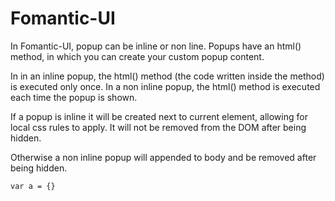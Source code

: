 # Fomantic-UI

In Fomantic-UI, popup can be inline or non line.
Popups have an html() method, in which you can create your custom popup content.

In in an inline popup, the html() method (the code written inside the method) is executed only once.
In a non inline popup, the html() method is executed each time the popup is shown.

If a popup is inline it will be created next to current element, allowing for local css rules to apply. It will not be removed from the DOM after being hidden. 

Otherwise a non inline popup will appended to body and be removed after being hidden.

```
var a = {}
```
